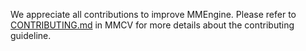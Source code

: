 We appreciate all contributions to improve MMEngine. Please refer to [CONTRIBUTING.md](https://github.com/open-mmlab/mmcv/blob/master/CONTRIBUTING.md) in MMCV for more details about the contributing guideline.
